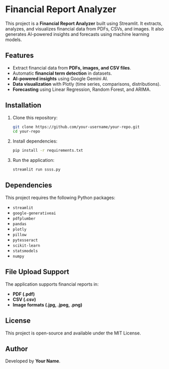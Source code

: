 # Financial Report Analyzer

This project is a **Financial Report Analyzer** built using Streamlit. It extracts, analyzes, and visualizes financial data from PDFs, CSVs, and images. It also generates AI-powered insights and forecasts using machine learning models.

## Features
- Extract financial data from **PDFs, images, and CSV files**.
- Automatic **financial term detection** in datasets.
- **AI-powered insights** using Google Gemini AI.
- **Data visualization** with Plotly (time series, comparisons, distributions).
- **Forecasting** using Linear Regression, Random Forest, and ARIMA.

## Installation

1. Clone this repository:
   ```sh
   git clone https://github.com/your-username/your-repo.git
   cd your-repo
   ```

2. Install dependencies:
   ```sh
   pip install -r requirements.txt
   ```

3. Run the application:
   ```sh
   streamlit run ssss.py
   ```

## Dependencies

This project requires the following Python packages:

- `streamlit`
- `google-generativeai`
- `pdfplumber`
- `pandas`
- `plotly`
- `pillow`
- `pytesseract`
- `scikit-learn`
- `statsmodels`
- `numpy`

## File Upload Support
The application supports financial reports in:
- **PDF (.pdf)**
- **CSV (.csv)**
- **Image formats (.jpg, .jpeg, .png)**

## License
This project is open-source and available under the MIT License.

## Author
Developed by **Your Name**.
